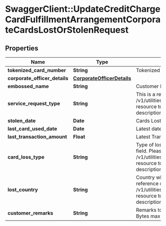 # SwaggerClient::UpdateCreditChargeCardFulfillmentArrangementCorporateCardsLostOrStolenRequest

## Properties
Name | Type | Description | Notes
------------ | ------------- | ------------- | -------------
**tokenized_card_number** | **String** | Tokenized card number | 
**corporate_officer_details** | [**CorporateOfficerDetails**](CorporateOfficerDetails.md) |  | [optional] 
**embossed_name** | **String** | Customer Name embossed on the card | 
**service_request_type** | **String** | This is a reference data field. Please use /v1/utilities/referenceData/{serviceRequestType} resource to get possible values of this field with descriptions | 
**stolen_date** | **Date** | Cards Lost or Stolen date | [optional] 
**last_card_used_date** | **Date** | Latest date when the card was used | [optional] 
**last_transaction_amount** | **Float** | Latest Transaction amount on the card | [optional] 
**card_loss_type** | **String** | Type of loss of the card. This is a reference data field. Please use /v1/utilities/referenceData/{typeOfLoss} resource to get possible values of this field with descriptions | [optional] 
**lost_country** | **String** | Country where the card was lost. This is a reference data field. Please use /v1/utilities/referenceData/{lostCountry} resource to get possible values of this field with descriptions | [optional] 
**customer_remarks** | **String** | Remarks to be mentioned by customer (120 Bytes max length) | [optional] 

